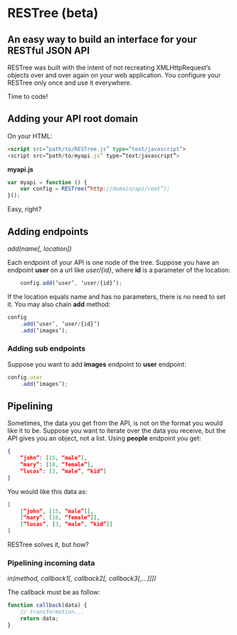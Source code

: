 # RESTree (beta)
## An easy way to build an interface for your RESTful JSON API

RESTree was built with the intent of not recreating XMLHttpRequest’s objects
over and over again on your web application. You configure your RESTree only
once and use it everywhere.

Time to code!

## Adding your API root domain

On your HTML:

```html
<script src=”path/to/RESTree.js” type=”text/javascript”>
<script src=”path/to/myapi.js” type=”text/javascript”>
```
**myapi.js**
```javascript
var myapi = function () {
    var config = RESTree(“http://domain/api/root”);
}();
```

Easy, right?

## Adding endpoints

*add(name[, location])*

Each endpoint of your API is one node of the tree.
Suppose you have an endpoint **user** on a url like *user/{id}*, where
**id** is a parameter of the location:

```javascript
    config.add(‘user’, ‘user/{id}’);
```
If the location equals name and has no parameters, there is no
need to set it. You may also chain **add** method:

```javascript
config
    .add(‘user’, ‘user/{id}’)
    .add(‘images’);
```

### Adding sub endpoints

Suppose you want to add **images** endpoint to **user** endpoint:

```javascript
config.user
    .add(‘images’);
```

## Pipelining

Sometimes, the data you get from the API, is not on the format you would like it
to be. Suppose you want to iterate over the data you receive, but the API gives you
an object, not a list. Using **people** endpoint you get:

```json
{
    “john”: [15, “male”],
    “mary”: [18, “female”],
    “lucas”: [3, “male”, “kid”]
}
```

You would like this data as:

```json
[
    [“john”, [15, “male”]],
    [“mary”, [18, “female”]],
    [“lucas”, [3, “male”, “kid”]]
]
```

RESTree solves it, but how?

### Pipelining **in**coming data

*in(method, callback1[, callback2[, callback3[,...]]])*

The callback must be as follow:
```javascript
function callback(data) {
    // transformation...
    return data;
}
```
